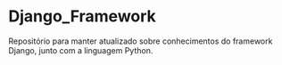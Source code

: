 # Django_Framework

Repositório para manter atualizado sobre conhecimentos do framework Django, junto com a linguagem Python.
